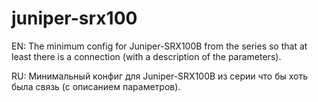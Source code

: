 # juniper-srx100
EN: The minimum config for Juniper-SRX100B from the series so that at least there is a connection (with a description of the parameters).  

RU: Минимальный конфиг для Juniper-SRX100B из серии что бы хоть была связь (с описанием параметров).

